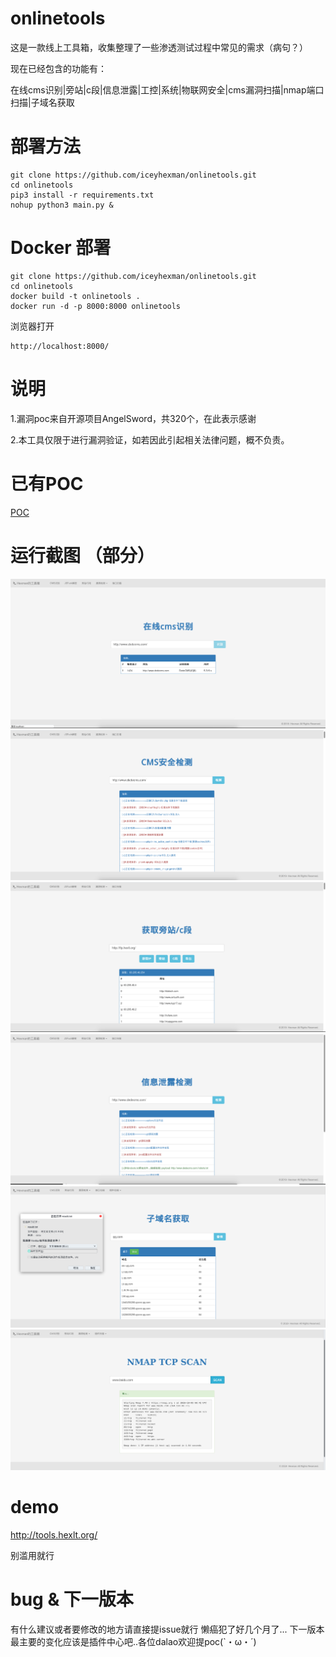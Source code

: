 # onlinetools
这是一款线上工具箱，收集整理了一些渗透测试过程中常见的需求（病句？）

现在已经包含的功能有：

在线cms识别|旁站|c段|信息泄露|工控|系统|物联网安全|cms漏洞扫描|nmap端口扫描|子域名获取


# 部署方法

    git clone https://github.com/iceyhexman/onlinetools.git
    cd onlinetools
    pip3 install -r requirements.txt
    nohup python3 main.py &

# Docker 部署

    git clone https://github.com/iceyhexman/onlinetools.git
    cd onlinetools
    docker build -t onlinetools .
    docker run -d -p 8000:8000 onlinetools

浏览器打开

    http://localhost:8000/

# 说明
1.漏洞poc来自开源项目AngelSword，共320个，在此表示感谢

2.本工具仅限于进行漏洞验证，如若因此引起相关法律问题，概不负责。

# 已有POC
[POC](./poc.md)


# 运行截图 （部分）

![cmsreg](/img/cms.png)
![cmsvuln](/img/cmsaq.png)
![pang](/img/pang.png)
![information](/img/information.png)
![subdomain](/img/subdomain.png)
![nmap](/img/nmap.png)



# demo
http://tools.hexlt.org/

别滥用就行

# bug & 下一版本

有什么建议或者要修改的地方请直接提issue就行
懒癌犯了好几个月了...
下一版本最主要的变化应该是插件中心吧..各位dalao欢迎提poc(`・ω・´)




